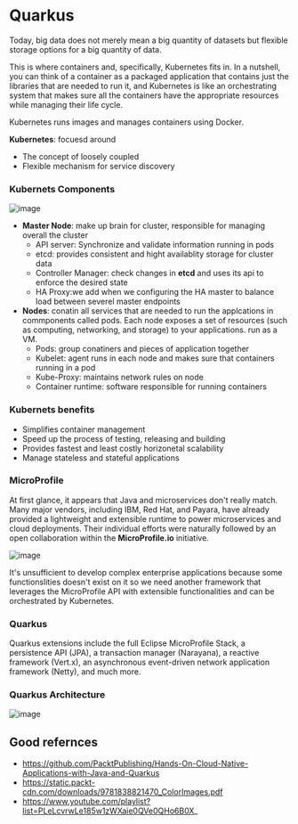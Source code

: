 # Quarkus

  Today, big data does not merely mean a big quantity of datasets but flexible storage options for a big quantity of data.

This is where containers and, specifically, Kubernetes fits in. In a nutshell, you can think of a container as a packaged application that contains just the libraries that are needed to run it, and Kubernetes is like an orchestrating system that makes sure all the containers have the appropriate resources while managing their life cycle.

Kubernetes runs images and manages containers using Docker.

**Kubernetes**: focuesd around 
  + The concept of loosely coupled
  + Flexible mechanism for service discovery
 
### Kubernets Components
![image](https://user-images.githubusercontent.com/63751555/223565727-db6f1fd4-af6d-4857-bf56-0a022b5261c5.png)
  
 + **Master Node**: make up brain for cluster, responsible for managing overall the cluster
   + API server: Synchronize and validate information running in pods
   + etcd: provides consistent and hight availablity storage for cluster data 
   + Controller Manager: check changes in **etcd** and uses its api to enforce the desired state 
   + HA Proxy:we add when we configuring the HA master to balance load between severel master endpoints
 + **Nodes**: conatin all services that are needed to run the applcations in commponents called pods. Each node exposes a set of resources (such as computing, networking, and storage) to your applications. run as a VM.
   + Pods: group conatiners and pieces of application together
   + Kubelet: agent runs in each node and makes sure that containers running in a pod
   + Kube-Proxy: maintains network rules on node
   + Container runtime: software responsible for running containers
### Kubernets benefits
  + Simplifies container management
  + Speed up the process of testing, releasing and building
  + Provides fastest and least costly horizonetal scalability
  + Manage stateless and stateful applications
  
  
### MicroProfile
  At first glance, it appears that Java and microservices don't really match. Many major vendors, including IBM, Red Hat, and Payara, have already provided a lightweight and extensible runtime to power microservices and cloud deployments. Their individual efforts were naturally followed by an open collaboration within the **MicroProfile.io** initiative.
  
  ![image](https://user-images.githubusercontent.com/63751555/224563950-9dbcb3c2-3275-4ba8-866c-7aa7113ec837.png)
  
It's unsufficient to develop complex enterprise applications because some functionslities doesn't exist on it so we need another framework that leverages the MicroProfile API with extensible functionalities and can be orchestrated by Kubernetes.


### Quarkus
  Quarkus extensions include the full Eclipse MicroProfile Stack, a persistence API (JPA), a transaction manager (Narayana), a reactive framework (Vert.x), an asynchronous event-driven network application framework (Netty), and much more.
### Quarkus Architecture
  ![image](https://user-images.githubusercontent.com/63751555/225607192-6ab7a6f0-a71c-4f8d-b6a4-a79bda058ad3.png)

  
## Good refernces
  - https://github.com/PacktPublishing/Hands-On-Cloud-Native-Applications-with-Java-and-Quarkus
  - https://static.packt-cdn.com/downloads/9781838821470_ColorImages.pdf
  - https://www.youtube.com/playlist?list=PLeLcvrwLe185w1zWXaie0QVe0QHo6B0X_
  
